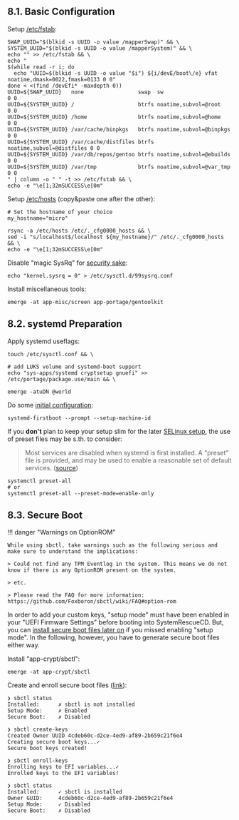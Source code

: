 ## 8.1. Basic Configuration

Setup [/etc/fstab](https://wiki.gentoo.org/wiki//etc/fstab):

```shell
SWAP_UUID="$(blkid -s UUID -o value /mapperSwap)" && \
SYSTEM_UUID="$(blkid -s UUID -o value /mapperSystem)" && \
echo "" >> /etc/fstab && \
echo "
$(while read -r i; do
  echo "UUID=$(blkid -s UUID -o value "$i") ${i/devE/boot\/e} vfat noatime,dmask=0022,fmask=0133 0 0"
done < <(find /devEfi* -maxdepth 0))
UUID=${SWAP_UUID}   none                 swap  sw                        0 0
UUID=${SYSTEM_UUID} /                    btrfs noatime,subvol=@root      0 0
UUID=${SYSTEM_UUID} /home                btrfs noatime,subvol=@home      0 0
UUID=${SYSTEM_UUID} /var/cache/binpkgs   btrfs noatime,subvol=@binpkgs   0 0
UUID=${SYSTEM_UUID} /var/cache/distfiles btrfs noatime,subvol=@distfiles 0 0
UUID=${SYSTEM_UUID} /var/db/repos/gentoo btrfs noatime,subvol=@ebuilds   0 0
UUID=${SYSTEM_UUID} /var/tmp             btrfs noatime,subvol=@var_tmp   0 0
" | column -o " " -t >> /etc/fstab && \
echo -e "\e[1;32mSUCCESS\e[0m"
```

Setup [/etc/hosts](https://wiki.gentoo.org/wiki/Handbook:AMD64/Installation/System#The_hosts_file) (copy&paste one after the other):

```shell hl_lines="4"
# Set the hostname of your choice
my_hostname="micro"

rsync -a /etc/hosts /etc/._cfg0000_hosts && \
sed -i "s/localhost$/localhost ${my_hostname}/" /etc/._cfg0000_hosts && \
echo -e "\e[1;32mSUCCESS\e[0m"
```

Disable "magic SysRq" for [security sake](https://wiki.gentoo.org/wiki/Vlock#Disable_SysRq_key):

```shell
echo "kernel.sysrq = 0" > /etc/sysctl.d/99sysrq.conf
```

Install miscellaneous tools:

```shell
emerge -at app-misc/screen app-portage/gentoolkit
```

## 8.2. systemd Preparation

Apply systemd useflags:

```shell
touch /etc/sysctl.conf && \

# add LUKS volume and systemd-boot support
echo "sys-apps/systemd cryptsetup gnuefi" >> /etc/portage/package.use/main && \

emerge -atuDN @world
```

Do some [initial configuration](https://wiki.gentoo.org/wiki/Systemd#Configuration):

```shell
systemd-firstboot --prompt --setup-machine-id
```

If you **don't** plan to keep your setup slim for the later [SELinux setup](/selinux/), the use of preset files may be s.th. to consider:

> Most services are disabled when systemd is first installed. A "preset" file is provided, and may be used to enable a reasonable set of default services. ([source](https://wiki.gentoo.org/wiki/Systemd#Preset_services))

```shell
systemctl preset-all
# or
systemctl preset-all --preset-mode=enable-only
```

## 8.3. Secure Boot

!!! danger "Warnings on OptionROM"

    While using sbctl, take warnings such as the following serious and make sure to understand the implications:

    > Could not find any TPM Eventlog in the system. This means we do not know if there is any OptionROM present on the system.

    > etc.

    > Please read the FAQ for more information: https://github.com/Foxboron/sbctl/wiki/FAQ#option-rom

In order to add your custom keys, "setup mode" must have been enabled in your "UEFI Firmware Settings" before booting into SystemRescueCD. But, you can [install secure boot files later on](/post-boot_configuration/#122-secure-boot-setup) if you missed enabling "setup mode". In the following, however, you have to generate secure boot files either way.

Install "app-crypt/sbctl":

```shell
emerge -at app-crypt/sbctl
```

Create and enroll secure boot files ([link](https://wiki.archlinux.org/title/Unified_Extensible_Firmware_Interface/Secure_Boot#sbctl)):

```shell
❯ sbctl status
Installed:      ✗ sbctl is not installed
Setup Mode:     ✗ Enabled
Secure Boot:    ✗ Disabled

❯ sbctl create-keys
Created Owner UUID 4cdeb60c-d2ce-4ed9-af89-2b659c21f6e4
Creating secure boot keys...✓
Secure boot keys created!

❯ sbctl enroll-keys
Enrolling keys to EFI variables...✓
Enrolled keys to the EFI variables!

❯ sbctl status
Installed:      ✓ sbctl is installed
Owner GUID:     4cdeb60c-d2ce-4ed9-af89-2b659c21f6e4
Setup Mode:     ✓ Disabled
Secure Boot:    ✗ Disabled
```

